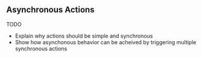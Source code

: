 ## Asynchronous Actions

TODO

- Explain why actions should be simple and synchronous
- Show how asynchonous behavior can be acheived by triggering multiple synchronous actions